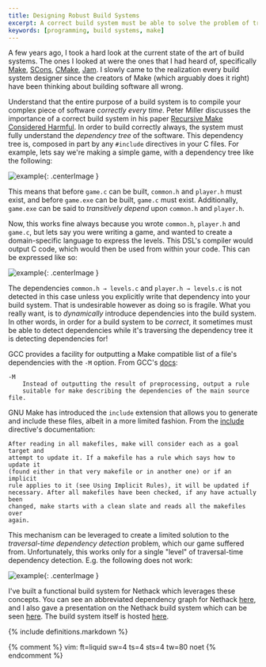 ```yaml
---
title: Designing Robust Build Systems
excerpt: A correct build system must be able to solve the problem of traversal-time dependency detection.
keywords: [programming, build systems, make]
---
```


A few years ago, I took a hard look at the current state of the art of build
systems. The ones I looked at were the ones that I had heard of, specifically
[Make][make], [SCons][scons], [CMake][cmake], [Jam][jam]. I slowly came to
the realization every build system designer since the creators of Make (which
arguably does it right) have been thinking about building software all wrong.

Understand that the entire purpose of a build system is to compile your complex
piece of software _correctly every time_. Peter Miller discusses the importance
of a correct build system in his paper [Recursive Make Considered
Harmful][recursive-make]. In order to build correctly always, the system must
fully understand the _dependency tree_ of the software.  This dependency tree
is, composed in part by any `#include` directives in your C files. For example,
lets say we're making a simple game, with a dependency tree like the following:

![example](/images/2012-5-18-designing-robust-build-systems-example1.svg){: .centerImage }

This means that before `game.c` can be built, `common.h` and `player.h` must
exist, and before `game.exe` can be built, `game.c` must exist. Additionally,
`game.exe` can be said to _transitively depend_ upon `common.h` and `player.h`.

Now, this works fine always because you wrote `common.h`, `player.h` and
`game.c`, but lets say you were writing a game, and wanted to create a
domain-specific language to express the levels. This DSL's compiler would output
C code, which would then be used from within your code. This can be expressed
like so:

![example](/images/2012-5-18-designing-robust-build-systems-example2.svg){: .centerImage }

The dependencies `common.h → levels.c` and `player.h → levels.c` is not
detected in this case unless you explicitly write that dependency into your
build system. That is undesirable however as doing so is fragile. What you
really want, is to  _dynamically_ introduce dependencies into the build system.
In other words, in order for a build system to be _correct_, it sometimes must
be able to detect dependencies while it's traversing the dependency tree it is
detecting dependencies for!

GCC provides a facility for outputting a Make compatible list of a file's dependencies with the `-M` option. From GCC's [docs][gcc-M]:

	-M
		Instead of outputting the result of preprocessing, output a rule
		suitable for make describing the dependencies of the main source file.

GNU Make has introduced the `include` extension that allows you to generate and
include these files, albeit in a more limited fashion. From the
[include][gnumake-include] directive's documentation:

	After reading in all makefiles, make will consider each as a goal target and
	attempt to update it. If a makefile has a rule which says how to update it
	(found either in that very makefile or in another one) or if an implicit
	rule applies to it (see Using Implicit Rules), it will be updated if
	necessary. After all makefiles have been checked, if any have actually been
	changed, make starts with a clean slate and reads all the makefiles over
	again.

This mechanism can be leveraged to create a limited solution to the
_traversal-time dependency detection_ problem, which our game suffered from.
Unfortunately, this works only for a single "level" of traversal-time dependency
detection. E.g. the following does not work:

![example](/images/2012-5-18-designing-robust-build-systems-example3.svg){: .centerImage }

I've built a functional build system for Nethack which leverages these concepts.
You can see an abbreviated dependency graph for Nethack [here][nh-deps], and I
also gave a presentation on the Nethack build system which can be seen
[here][nh-prezi]. The build system itself is hosted [here][bingehack].

[make]: http://dev/null
[scons]: http://dev/null
[cmake]: http://dev/null
[jam]: http://dev/null

[nethack]: https://www.nethack.org/
[recursive-make]: https://aegis.sourceforge.net/auug97.pdf
[gcc-M]: https://gcc.gnu.org/onlinedocs/cpp/Invocation.html#index-M-141
[gnumake-include]: https://www.gnu.org/software/make/manual/html_node/Remaking-Makefiles.html#Remaking-Makefiles
[nh-deps]: /files/nethack-dependencies.pdf
[nh-prezi]: https://prezi.com/vzxavg014qlf/nethack-compilation/
[bingehack]: https://github.com/ComputerScienceHouse/bingehack

{% include definitions.markdown %}

{% comment %}
vim: ft=liquid sw=4 ts=4 sts=4 tw=80 noet
{% endcomment %}
